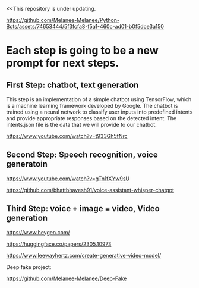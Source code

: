   <<This repository is under updating.

https://github.com/Melanee-Melanee/Python-Bots/assets/74653444/5f3fcfa8-f5a1-460c-ad01-b0f5dce3a150

# Each step is going to be a new prompt for next steps.


## First Step: chatbot, text generation 
This step is an implementation of a simple chatbot using TensorFlow, which is a machine learning framework developed by Google. The chatbot is trained using a neural network to classify user inputs into predefined intents and provide appropriate responses based on the detected intent.
The intents.json file is the data that we will provide to our chatbot.


https://www.youtube.com/watch?v=t933Gh5fNrc

## Second Step: Speech recognition, voice generatoin 

https://www.youtube.com/watch?v=gTn1fXYw9sU

https://github.com/bhattbhavesh91/voice-assistant-whisper-chatgpt



## Third Step:  voice + image = video, Video generation 

https://www.heygen.com/
         
https://huggingface.co/papers/2305.10973 

https://www.leewayhertz.com/create-generative-video-model/

Deep fake project:

https://github.com/Melanee-Melanee/Deep-Fake

